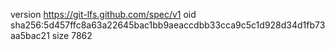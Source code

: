 version https://git-lfs.github.com/spec/v1
oid sha256:5d457ffc8a63a22645bac1bb9aeaccdbb33cca9c5c1d928d34d1fb73aa5bac21
size 7862
